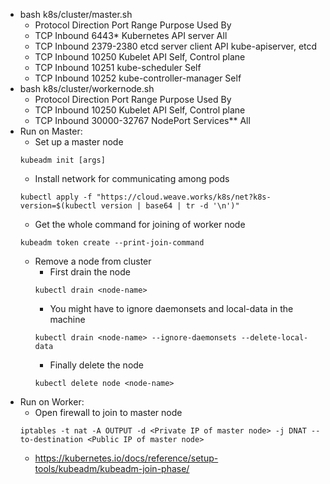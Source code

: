 - bash k8s/cluster/master.sh
  - Protocol	Direction	Port Range	Purpose	Used By
  - TCP	Inbound	6443*	Kubernetes API server	All
  - TCP	Inbound	2379-2380	etcd server client API	kube-apiserver, etcd
  - TCP	Inbound	10250	Kubelet API	Self, Control plane
  - TCP	Inbound	10251	kube-scheduler	Self
  - TCP	Inbound	10252	kube-controller-manager	Self
- bash k8s/cluster/workernode.sh
  - Protocol	Direction	Port Range	Purpose	Used By
  - TCP	Inbound	10250	Kubelet API	Self, Control plane
  - TCP	Inbound	30000-32767	NodePort Services**	All
- Run on Master:
  - Set up a master node
  ```
  kubeadm init [args]
  ```
  - Install network for communicating among pods
  ```
  kubectl apply -f "https://cloud.weave.works/k8s/net?k8s-version=$(kubectl version | base64 | tr -d '\n')"
  ```
  - Get the whole command for joining of worker node
  ```
  kubeadm token create --print-join-command
  ```
  - Remove a node from cluster
    - First drain the node
    ```
    kubectl drain <node-name>
    ```
    - You might have to ignore daemonsets and local-data in the machine
    ```
    kubectl drain <node-name> --ignore-daemonsets --delete-local-data
    ```
    - Finally delete the node
    ```
    kubectl delete node <node-name>
    ```
- Run on Worker:
  - Open firewall to join to master node
  ```
  iptables -t nat -A OUTPUT -d <Private IP of master node> -j DNAT --to-destination <Public IP of master node>
  ```
  - https://kubernetes.io/docs/reference/setup-tools/kubeadm/kubeadm-join-phase/
